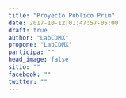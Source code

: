 ```yaml
---
title: "Proyecto Público Prim"
date: 2017-10-12T01:47:57-05:00
draft: true
author: "LabCDMX"
propone: "LabCDMX"
participa: ""
head_image: false
sitio: ""
facebook: ""
twitter: ""
---
```


